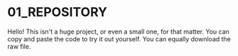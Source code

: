 # 01_REPOSITORY
Hello! This isn't a huge project, or even a small one, for that matter.
You can copy and paste the code to try it out yourself.
You can equally download the raw file.
